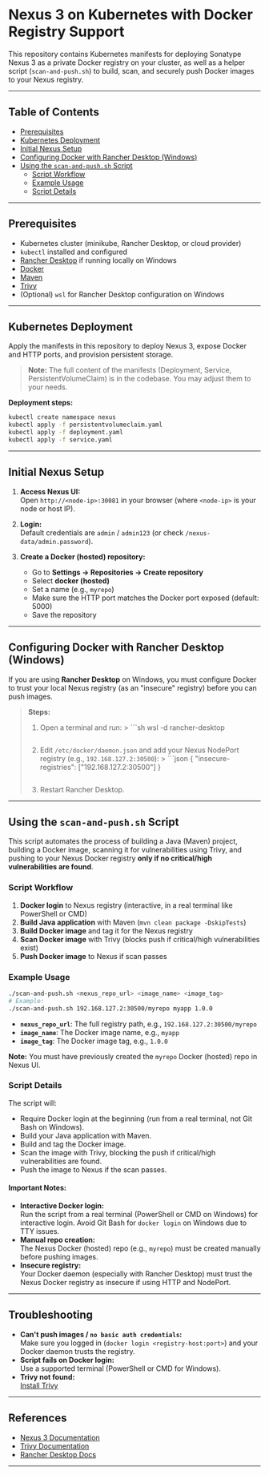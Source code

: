 # Nexus 3 on Kubernetes with Docker Registry Support

This repository contains Kubernetes manifests for deploying Sonatype Nexus 3 as a private Docker registry on your cluster, as well as a helper script (`scan-and-push.sh`) to build, scan, and securely push Docker images to your Nexus registry.

---

## Table of Contents

- [Prerequisites](#prerequisites)
- [Kubernetes Deployment](#kubernetes-deployment)
- [Initial Nexus Setup](#initial-nexus-setup)
- [Configuring Docker with Rancher Desktop (Windows)](#configuring-docker-with-rancher-desktop-windows)
- [Using the `scan-and-push.sh` Script](#using-the-scan-and-pushsh-script)
    - [Script Workflow](#script-workflow)
    - [Example Usage](#example-usage)
    - [Script Details](#script-details)

---

## Prerequisites

- Kubernetes cluster (minikube, Rancher Desktop, or cloud provider)
- `kubectl` installed and configured
- [Rancher Desktop](https://rancherdesktop.io/) if running locally on Windows
- [Docker](https://www.docker.com/)
- [Maven](https://maven.apache.org/)
- [Trivy](https://aquasecurity.github.io/trivy/)
- (Optional) `wsl` for Rancher Desktop configuration on Windows

---

## Kubernetes Deployment

Apply the manifests in this repository to deploy Nexus 3, expose Docker and HTTP ports, and provision persistent storage.

> **Note:** The full content of the manifests (Deployment, Service, PersistentVolumeClaim) is in the codebase. You may adjust them to your needs.

**Deployment steps:**
```sh
kubectl create namespace nexus
kubectl apply -f persistentvolumeclaim.yaml
kubectl apply -f deployment.yaml
kubectl apply -f service.yaml
```

---

## Initial Nexus Setup

1. **Access Nexus UI:**  
   Open `http://<node-ip>:30081` in your browser (where `<node-ip>` is your node or host IP).

2. **Login:**  
   Default credentials are `admin` / `admin123` (or check `/nexus-data/admin.password`).

3. **Create a Docker (hosted) repository:**
    - Go to **Settings → Repositories → Create repository**
    - Select **docker (hosted)**
    - Set a name (e.g., `myrepo`)
    - Make sure the HTTP port matches the Docker port exposed (default: 5000)
    - Save the repository

---

## Configuring Docker with Rancher Desktop (Windows)

If you are using **Rancher Desktop** on Windows, you must configure Docker to trust your local Nexus registry (as an "insecure" registry) before you can push images.

> **Steps:**
>
> 1. Open a terminal and run:
     >    ```sh
>    wsl -d rancher-desktop
>    ```
> 2. Edit `/etc/docker/daemon.json` and add your Nexus NodePort registry (e.g., `192.168.127.2:30500`):
     >    ```json
>    {
>      "insecure-registries": ["192.168.127.2:30500"]
>    }
>    ```
> 3. Restart Rancher Desktop.

---

## Using the `scan-and-push.sh` Script

This script automates the process of building a Java (Maven) project, building a Docker image, scanning it for vulnerabilities using Trivy, and pushing to your Nexus Docker registry **only if no critical/high vulnerabilities are found**.

### **Script Workflow**

1. **Docker login** to Nexus registry (interactive, in a real terminal like PowerShell or CMD)
2. **Build Java application** with Maven (`mvn clean package -DskipTests`)
3. **Build Docker image** and tag it for the Nexus registry
4. **Scan Docker image** with Trivy (blocks push if critical/high vulnerabilities exist)
5. **Push Docker image** to Nexus if scan passes

### **Example Usage**

```sh
./scan-and-push.sh <nexus_repo_url> <image_name> <image_tag>
# Example:
./scan-and-push.sh 192.168.127.2:30500/myrepo myapp 1.0.0
```

- **`nexus_repo_url`**: The full registry path, e.g., `192.168.127.2:30500/myrepo`
- **`image_name`**: The Docker image name, e.g., `myapp`
- **`image_tag`**: The Docker image tag, e.g., `1.0.0`

**Note:** You must have previously created the `myrepo` Docker (hosted) repo in Nexus UI.

### **Script Details**

The script will:
- Require Docker login at the beginning (run from a real terminal, not Git Bash on Windows).
- Build your Java application with Maven.
- Build and tag the Docker image.
- Scan the image with Trivy, blocking the push if critical/high vulnerabilities are found.
- Push the image to Nexus if the scan passes.

#### **Important Notes:**

- **Interactive Docker login:**  
  Run the script from a real terminal (PowerShell or CMD on Windows) for interactive login. Avoid Git Bash for `docker login` on Windows due to TTY issues.
- **Manual repo creation:**  
  The Nexus Docker (hosted) repo (e.g., `myrepo`) must be created manually before pushing images.
- **Insecure registry:**  
  Your Docker daemon (especially with Rancher Desktop) must trust the Nexus Docker registry as insecure if using HTTP and NodePort.

---

## Troubleshooting

- **Can't push images / `no basic auth credentials`:**  
  Make sure you logged in (`docker login <registry-host:port>`) and your Docker daemon trusts the registry.
- **Script fails on Docker login:**  
  Use a supported terminal (PowerShell or CMD for Windows).
- **Trivy not found:**  
  [Install Trivy](https://aquasecurity.github.io/trivy/v0.19.2/docs/installation/)

---

## References

- [Nexus 3 Documentation](https://help.sonatype.com/repomanager3)
- [Trivy Documentation](https://aquasecurity.github.io/trivy/)
- [Rancher Desktop Docs](https://docs.rancherdesktop.io/)

---